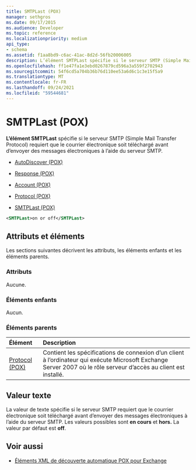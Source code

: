 ```yaml
---
title: SMTPLast (POX)
manager: sethgros
ms.date: 09/17/2015
ms.audience: Developer
ms.topic: reference
ms.localizationpriority: medium
api_type:
- schema
ms.assetid: f1aa8bd9-c6ac-41ac-8d2d-56fb20006005
description: L’élément SMTPLast spécifie si le serveur SMTP (Simple Mail Transfer Protocol) requiert que le courrier électronique soit téléchargé avant d’envoyer des messages électroniques à l’aide du serveur SMTP.
ms.openlocfilehash: ff1e47fa1e3ebd0267879cd596a3a559f2702943
ms.sourcegitcommit: 54f6cd5a704b36b76d110ee53a6d6c1c3e15f5a9
ms.translationtype: MT
ms.contentlocale: fr-FR
ms.lasthandoff: 09/24/2021
ms.locfileid: "59544681"
---
```

# <a name="smtplast-pox"></a>SMTPLast (POX)

**L’élément SMTPLast** spécifie si le serveur SMTP (Simple Mail Transfer Protocol) requiert que le courrier électronique soit téléchargé avant d’envoyer des messages électroniques à l’aide du serveur SMTP. 
  
- [AutoDiscover (POX)](autodiscover-pox.md)
  
- [Response (POX)](response-pox.md)
  
- [Account (POX)](account-pox.md)
  
- [Protocol (POX)](protocol-pox.md)
  
- [SMTPLast (POX)](smtplast-pox.md)
  
```xml
<SMTPLast>on or off</SMTPLast>
```

## <a name="attributes-and-elements"></a>Attributs et éléments

Les sections suivantes décrivent les attributs, les éléments enfants et les éléments parents.
  
### <a name="attributes"></a>Attributs

Aucune.
  
### <a name="child-elements"></a>Éléments enfants

Aucun.
  
### <a name="parent-elements"></a>Éléments parents

|**Élément**|**Description**|
|:-----|:-----|
|[Protocol (POX)](protocol-pox.md) <br/> |Contient les spécifications de connexion d’un client à l’ordinateur qui exécute Microsoft Exchange Server 2007 où le rôle serveur d’accès au client est installé.  <br/> |
   
## <a name="text-value"></a>Valeur texte

La valeur de texte spécifie si le serveur SMTP requiert que le courrier électronique soit téléchargé avant d’envoyer des messages électroniques à l’aide du serveur SMTP. Les valeurs possibles sont **en cours** et **hors.** La valeur par défaut est **off**.
  
## <a name="see-also"></a>Voir aussi

- [Éléments XML de découverte automatique POX pour Exchange](pox-autodiscover-xml-elements-for-exchange.md)

